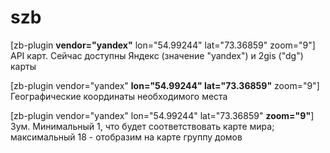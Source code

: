 # szb

[zb-plugin <b>vendor="yandex"</b> lon="54.99244" lat="73.36859" zoom="9"]
API карт. Сейчас доступны Яндекс (значение "yandex") и 2gis ("dg") карты


[zb-plugin vendor="yandex" <b>lon="54.99244" lat="73.36859"</b> zoom="9"]
Географические координаты необходимого места


[zb-plugin vendor="yandex" lon="54.99244" lat="73.36859" <b>zoom="9"</b>]
Зум. Минимальный 1, что будет соответствовать карте мира;
максимальный 18 - отобразим на карте группу домов
